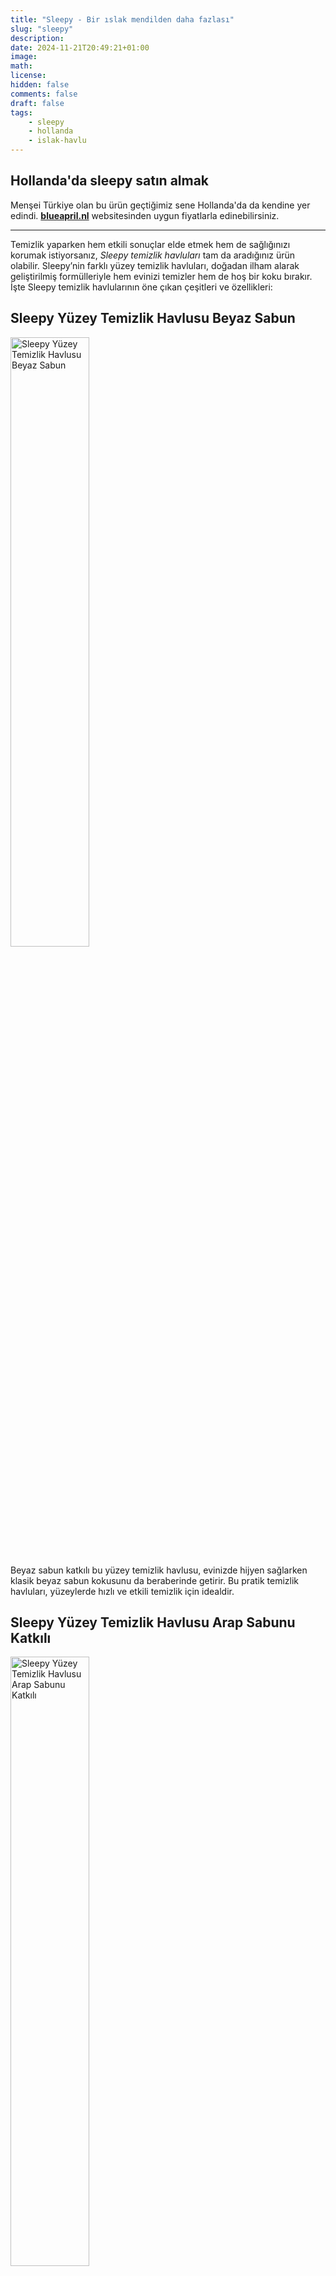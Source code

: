```yaml
---
title: "Sleepy - Bir ıslak mendilden daha fazlası"
slug: "sleepy"
description: 
date: 2024-11-21T20:49:21+01:00
image: 
math: 
license: 
hidden: false
comments: false
draft: false
tags:
    - sleepy
    - hollanda
    - islak-havlu
---
```


## Hollanda'da sleepy satın almak

Menşei Türkiye olan bu ürün geçtiğimiz sene Hollanda'da da kendine yer edindi. **[blueapril.nl](https://blueapril.nl/)** websitesinden uygun fiyatlarla edinebilirsiniz.

---


Temizlik yaparken hem etkili sonuçlar elde etmek hem de sağlığınızı korumak istiyorsanız, *Sleepy temizlik havluları* tam da aradığınız ürün olabilir. Sleepy’nin farklı yüzey temizlik havluları, doğadan ilham alarak geliştirilmiş formülleriyle hem evinizi temizler hem de hoş bir koku bırakır. İşte Sleepy temizlik havlularının öne çıkan çeşitleri ve özellikleri:

## Sleepy Yüzey Temizlik Havlusu Beyaz Sabun
<img src="https://blueapril.nl/cdn/shop/files/Sleepy.webp" alt="Sleepy Yüzey Temizlik Havlusu Beyaz Sabun" width="50%" />

Beyaz sabun katkılı bu yüzey temizlik havlusu, evinizde hijyen sağlarken klasik beyaz sabun kokusunu da beraberinde getirir. Bu pratik temizlik havluları, yüzeylerde hızlı ve etkili temizlik için idealdir.

## Sleepy Yüzey Temizlik Havlusu Arap Sabunu Katkılı
<img src="https://blueapril.nl/cdn/shop/files/0281573_sleepy-easy-clean-arap-sabunu-katkili-yuzey-temizlik-havlusu-100-yaprak.jpg" alt="Sleepy Yüzey Temizlik Havlusu Arap Sabunu Katkılı" width="50%" />

Arap sabunu katkılı bu yüzey temizlik havlusu, doğallıktan vazgeçmeden yüzeylerde güçlü temizlik sağlar. Özellikle mutfak ve banyolarda tercih edilebilir.

## Sleepy Yüzey Temizlik Havlusu Çamaşır Suyu Katkılı
<img src="https://blueapril.nl/cdn/shop/files/0281893_sleepy-easy-clean-camasir-suyu-katkili-yuzey-temizlik-havlusu-100-yaprak.jpg" alt="Sleepy Yüzey Temizlik Havlusu Çamaşır Suyu Katkılı" width="50%" />

Çamaşır suyu katkılı yüzey temizlik havlusu, özellikle zorlu lekelerle başa çıkmak isteyenler için idealdir. Güçlü temizleyici etkisi ile hijyen sağlar.

## Sleepy Easy Clean Bio Çözünür Çay Ağacı Ve Misket Limonu Yüzey Temizlik Havlusu
<img src="https://blueapril.nl/cdn/shop/files/0318570_sleepy-easy-clean-bio-cozunur-cay-agaci-ve-misket-limonu-yuzey-temizlik-havlusu-50-yaprak_1.jpg" alt="Sleepy Easy Clean Bio Çözünür Çay Ağacı Ve Misket Limonu Yüzey Temizlik Havlusu" width="50%" />

Doğal içerikli bu havlu, çay ağacı ve misket limonunun ferahlatıcı etkisini sunar. Bio çözünür olması ile çevre dostu bir kullanım sunar.

## Sleepy Easy Clean Bio Çözünür Deniz Tuzu Ve Deniz Yosunu Yüzey Temizlik Havlusu
<img src="https://blueapril.nl/cdn/shop/files/0318573_sleepy-easy-clean-bio-cozunur-deniz-tuzu-ve-deniz-yosunu-yuzey-temizlik-havlusu-50-yaprak.jpg" alt="Sleepy Easy Clean Bio Çözünür Deniz Tuzu Ve Deniz Yosunu Yüzey Temizlik Havlusu" width="50%" />

Deniz tuzu ve deniz yosunu içerikli bu havlu, yüzey temizliği yaparken evinize tazelik getirir. Bio çözünür yapısıyla çevre dostudur.

## Sleepy Easy Clean Bio Çözünür Karanfil Ve Tarçın Yüzey Temizlik Havlusu
<img src="https://blueapril.nl/cdn/shop/files/0318576_sleepy-easy-clean-bio-cozunur-karanfil-ve-tarcin-yuzey-temizlik-havlusu-50-yaprak_1.jpg" alt="Sleepy Easy Clean Bio Çözünür Karanfil Ve Tarçın Yüzey Temizlik Havlusu" width="50%" />

Karanfil ve tarçın içerikli bu havlu, doğal koku ve etkili temizlik sunar. Bio çözünür özellikte olması çevreye olan duyarlılığınızı destekler.

## Sleepy Easy Clean Yüzey Temizlik Havlusu Seyahat Boy
<img src="https://blueapril.nl/cdn/shop/files/0276717_sleepy-easy-clean-yuzey-temizlik-havlusu-1002x15-130-yaprak.png" alt="Sleepy Easy Clean Yüzey Temizlik Havlusu Seyahat Boy" width="50%" />

Seyahat boy bu temizlik havlusu, yanınızda taşıyabileceğiniz pratik bir çözümdür. Seyahatlerinizde hijyen sağlamak için idealdir.

## Sleepy Easy Clean Beyaz Sabun Katkılı Mopa Uyumlu Yer Temizlik Havlusu
<img src="https://blueapril.nl/cdn/shop/files/0313494_sleepy-easy-clean-beyaz-sabun-katkili-mopa-uyumlu-yer-temizlik-havlusu-50-yaprak.jpg" alt="Sleepy Easy Clean Beyaz Sabun Katkılı Mopa Uyumlu Yer Temizlik Havlusu" width="50%" />

Beyaz sabun katkılı bu mop uyumlu yer temizlik havlusu, büyük yüzeylerde hijyen sağlamak için kullanılır. Mop aparatları ile uyumludur.

## Sleepy Easy Clean Arap Sabunu Katkılı Mopa Uyumlu Yer Temizlik Havlusu
<img src="https://blueapril.nl/cdn/shop/files/0313498_sleepy-easy-clean-arap-sabunu-katkili-mopa-uyumlu-yer-temizlik-havlusu-50-yaprak.jpg" alt="Sleepy Easy Clean Arap Sabunu Katkılı Mopa Uyumlu Yer Temizlik Havlusu" width="50%" />

Arap sabunu katkılı bu mop uyumlu havlu, doğallığı sevenler için ideal bir tercihtir. Mop aparatı ile kullanılarak büyük yüzeylerde etkili temizlik sağlar.

---

Sadece Sleepy değil, pek çok farklı doğal içerikli temizlik ürününü **[blueapril.nl](https://blueapril.nl/)** websitesinden, indirimli fiyatlarla satın alabilirsiniz.
